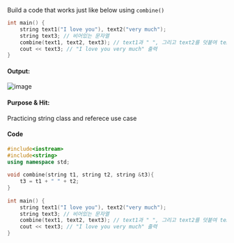 
Build a code that works just like below using `combine()`

```cpp
int main() {
    string text1("I love you"), text2("very much");
    string text3; // 비어있는 문자열 
    combine(text1, text2, text3); // text1과 " ", 그리고 text2를 덧붙여 text3 만들기 
    cout << text3; // "I love you very much" 출력
}
```

#### **Output:**
![image](https://img1.daumcdn.net/thumb/R1280x0/?scode=mtistory2&fname=https%3A%2F%2Fk.kakaocdn.net%2Fdn%2Fbt3BJZ%2FbtqCuZRuLQ5%2FzDfjNkvKCbGXohXbSkmXuK%2Fimg.png)

#### **Purpose & Hit:**
Practicing string class and referece use case

#### **Code**
```cpp
#include<iostream>
#include<string>
using namespace std;
 
void combine(string t1, string t2, string &t3){
    t3 = t1 + " " + t2;
}
 
int main() {
    string text1("I love you"), text2("very much");
    string text3; // 비어있는 문자열 
    combine(text1, text2, text3); // text1과 " ", 그리고 text2를 덧붙여 text3 만들기 
    cout << text3; // "I love you very much" 출력
}
```
